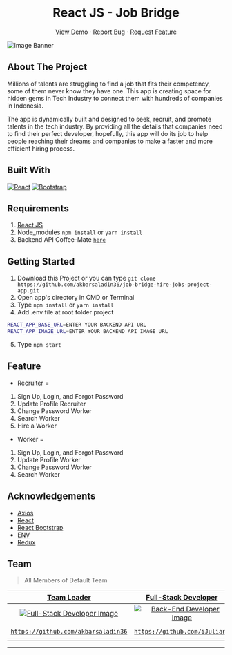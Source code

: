 <h1 align='center'>React JS - Job Bridge</h1>
  <p align="center">
    <a href="link_deploy">View Demo</a>
    ·
    <a href="https://github.com/akbarsaladin36/job-bridge-hire-jobs-project-app/issues">Report Bug</a>
    ·
    <a href="https://github.com/akbarsaladin36/job-bridge-hire-jobs-project-app/pulls">Request Feature</a>
  </p>

![Image Banner](src/assets/img/banner.png)

## About The Project

Millions of talents are struggling to find a job that fits their competency, some of them never know they have one. This app is creating space for hidden gems in Tech Industry to connect them with hundreds of companies in Indonesia.

The app is dynamically built and designed to seek, recruit, and promote talents in the tech industry. By providing all the details that companies need to find their perfect developer, hopefully, this app will do its job to help people reaching their dreams and companies to make a faster and more efficient hiring process.

## Built With

[![React](https://img.shields.io/badge/React-v17.0.2-blue)](https://github.com/facebook/react)
[![Bootstrap](https://img.shields.io/badge/Bootstrap-v4.6.x-blue)](https://github.com/react-bootstrap/react-bootstrap)

## Requirements

1. <a href="https://reactjs.org/docs/getting-started.html">React JS</a>
2. Node_modules `npm install` or `yarn install`
3. Backend API Coffee-Mate [`here`](https://github.com/akbarsaladin36/job-bridge-hire-jobs-project-rest-api.git)

## Getting Started

1. Download this Project or you can type `git clone https://github.com/akbarsaladin36/job-bridge-hire-jobs-project-app.git`
2. Open app's directory in CMD or Terminal
3. Type `npm install` or `yarn install`
4. Add .env file at root folder project

```sh
REACT_APP_BASE_URL=ENTER YOUR BACKEND API URL
REACT_APP_IMAGE_URL=ENTER YOUR BACKEND API IMAGE URL
```

5. Type `npm start`

## Feature

- Recruiter =

1. Sign Up, Login, and Forgot Password
2. Update Profile Recruiter
3. Change Password Worker
4. Search Worker
5. Hire a Worker

- Worker =

1. Sign Up, Login, and Forgot Password
2. Update Profile Worker
3. Change Password Worker
4. Search Worker

## Acknowledgements

- [Axios](https://www.npmjs.com/package/axios)
- [React](https://reactjs.org/)
- [React Bootstrap](https://react-bootstrap.github.io/)
- [ENV](https://www.npmjs.com/package/dotenv)
- [Redux](https://github.com/reduxjs/react-redux)

## Team

> All Members of Default Team

|                                     <a href="#" target="_blank">**Team Leader**</a>                                      |                             <a href="#" target="_blank">**Full-Stack Developer**</a>                             |                                 <a href="#" target="_blank">**Full-Stack Developer**</a>                                 |                            <a href="#" target="_blank">**Full-Stack Developer**</a>                             |                                <a href="#" target="_blank">**Full-Stack Developer**</a>                                |     |
| :----------------------------------------------------------------------------------------------------------------------: | :--------------------------------------------------------------------------------------------------------------: | :----------------------------------------------------------------------------------------------------------------------: | :-------------------------------------------------------------------------------------------------------------: | :--------------------------------------------------------------------------------------------------------------------: | :-: |
| [![Full-Stack Developer Image](https://avatars.githubusercontent.com/u/63708360?v=4)](https://github.com/akbarsaladin36) | [![Back-End Developer Image](https://avatars.githubusercontent.com/u/71972244?v=4)](https://github.com/iJuliant) | [![Back-End Developer Image](https://avatars.githubusercontent.com/u/78992859?v=4)](https://github.com/Timotius-Nugroho) | [![Front-End Developer Image](https://avatars.githubusercontent.com/u/79574513?v=4)](https://github.com/arsasf) | [![Front-End Developer Image](https://avatars.githubusercontent.com/u/78518079?v=4)](https://github.com/elazsyahranie) |
|           <a href="https://github.com/akbarsaladin36" target="_blank"> `https://github.com/akbarsaladin36`<a>            |             <a href="https://github.com/iJuliant" target="_blank">`https://github.com/iJuliant`</a>              |         <a href="https://github.com/Timotius-Nugroho" target="_blank">`https://github.com/Timotius-Nugroho`</a>          |               <a href="https://github.com/arsasf" target="_blank">`https://github.com/arsasf`</a>               |           <a href="https://github.com/elazsyahranie" target="_blank">`https://github.com/elazsyahranie`</a>            |

---
